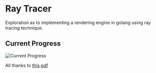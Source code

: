 # Ray Tracer

Exploration as to implementing a rendering engine in golang using ray tracing technique.

## Current Progress

![Current Progress](https://i.imgur.com/qfYHXUe.png)

All thanks to [this pdf](http://www.realtimerendering.com/raytracing/Ray%20Tracing%20in%20a%20Weekend.pdf)